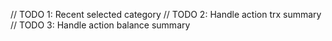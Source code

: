 // TODO 1: Recent selected category
// TODO 2: Handle action trx summary
// TODO 3: Handle action balance summary
